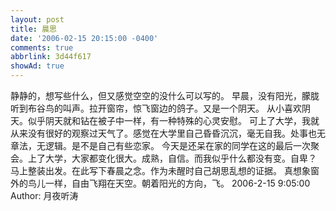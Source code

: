 ```yaml
---
layout: post
title: 晨思
date: '2006-02-15 20:15:00 -0400'
comments: true
abbrlink: 3d44f617
showAd: true
---
```

静静的，想写些什么，但又感觉空空的没什么可以写的。
早晨，没有阳光，朦胧听到布谷鸟的叫声。拉开窗帘，惊飞窗边的鸽子。又是一个阴天。
从小喜欢阴天。似乎阴天就和钻在被子中一样，有一种特殊的心灵安慰。
可上了大学，我就从来没有很好的观察过天气了。感觉在大学里自己昏昏沉沉，毫无自我。处事也无章法，无逻辑。是不是自己有些恋家。
今天是还呆在家的同学在这的最后一次聚会。上了大学，大家都变化很大。成熟，自信。而我似乎什么都没有变。自卑？
马上整装出发。在此写下春晨之念。作为未醒时自己胡思乱想的证据。
真想象窗外的鸟儿一样，自由飞翔在天空。朝着阳光的方向，飞。
2006-2-15 9:05:00 Author: 月夜听涛
